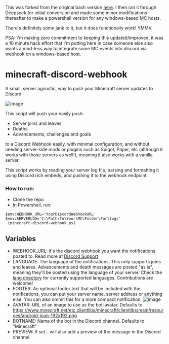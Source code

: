 This was forked from the original bash version [here](https://github.com/saadbruno/minecraft-discord-webhook).
I then ran it through Deepseek for initial conversion and made some minor modifications thereafter to make a powershell version for any windows-based MC hosts.

There's definitely some jank to it, but it does functionally work! YMMV. 

PSA: I'm making zero commitment to keeping this updated/improved, it was a 10 minute hack effort that I'm putting here in case someone else also wants a mod-less way to integrate some MC events into discord via webhook on a windows-based host. 



# minecraft-discord-webhook



 
A small, server agnostic, way to push your Minecraft server updates to Discord

![image](https://user-images.githubusercontent.com/23201434/120118752-7e06c880-c16a-11eb-84fb-cce9fb123b38.png)

This script will push your easily push:

- Server joins and leaves
- Deaths
- Advancements, challenges and goals

to a Discord Webhook easily, with minimal configuration, and without needing server-side mods or plugins such as Spigot, Paper, etc (although it works with those servers as well!), meaning it also works with a vanilla server.

This script works by reading your server log file, parsing and formatting it using Discord rich embeds, and pushing it to the webhook endpoint.


### How to run:

- Clone the repo
- In Powershell, run: 
```
$env:WEBHOOK_URL='YourDiscordWebhookURL'
$env:SERVERLOG='C:\Path\To\Your\MC\Folder\For\logs'
.\minecraft-discord-webhook.ps1
```

## Variables

- WEBHOOK_URL: it's the discord webhook you want the notifications posted to. Read more at [Discord Support](https://support.discord.com/hc/en-us/articles/228383668-Intro-to-Webhooks)
- LANGUAGE: The language of the notifications. This only supports joins and leaves. Advancements and death messages are posted "as is", meaning they'll be posted using the language of your server. Check the [lang directory](https://github.com/saadbruno/minecraft-discord-webhook/tree/main/lang) for currently supported languages. Contributions are welcome!
- FOOTER: An optional footer text that will be included with the notifications, you can put your server name, server address or anything else. You can also ommit this for a more compact notification.
 ![image](https://user-images.githubusercontent.com/23201434/120119109-44cf5800-c16c-11eb-9ce1-8927629c805f.png)
- AVATAR: URL of an image to use as the bot-avatar.  Defaults to https://www.minecraft.net/etc.clientlibs/minecraft/clientlibs/main/resources/android-icon-192x192.png
- BOTNAME: Name of the bot in the Discord channel. Defaults to "Minecraft"
- PREVIEW: If set - will also add a preview of the message in the Discord channel


